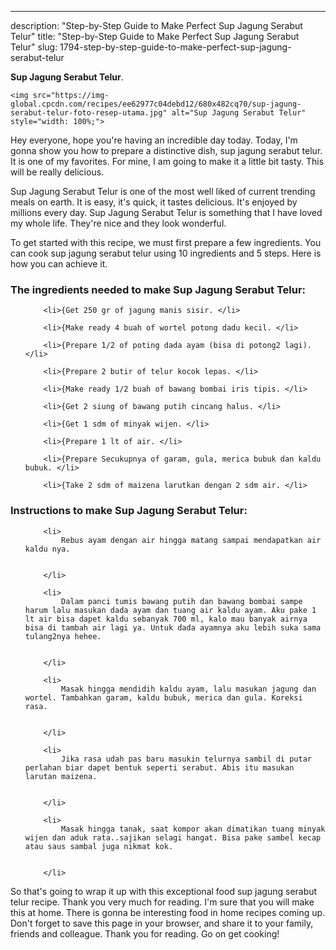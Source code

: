 ---
description: "Step-by-Step Guide to Make Perfect Sup Jagung Serabut Telur"
title: "Step-by-Step Guide to Make Perfect Sup Jagung Serabut Telur"
slug: 1794-step-by-step-guide-to-make-perfect-sup-jagung-serabut-telur

<p>
	<strong>Sup Jagung Serabut Telur</strong>. 
	
</p>
<p>
	
	<img src="https://img-global.cpcdn.com/recipes/ee62977c04debd12/680x482cq70/sup-jagung-serabut-telur-foto-resep-utama.jpg" alt="Sup Jagung Serabut Telur" style="width: 100%;">
	
	
</p>
<p>
	Hey everyone, hope you're having an incredible day today. Today, I'm gonna show you how to prepare a distinctive dish, sup jagung serabut telur. It is one of my favorites. For mine, I am going to make it a little bit tasty. This will be really delicious.
</p>
	
<p>
	
</p>
<p>
	Sup Jagung Serabut Telur is one of the most well liked of current trending meals on earth. It is easy, it's quick, it tastes delicious. It's enjoyed by millions every day. Sup Jagung Serabut Telur is something that I have loved my whole life. They're nice and they look wonderful.
</p>

<p>
To get started with this recipe, we must first prepare a few ingredients. You can cook sup jagung serabut telur using 10 ingredients and 5 steps. Here is how you can achieve it.
</p>

<h3>The ingredients needed to make Sup Jagung Serabut Telur:</h3>

<ol>
	
		<li>{Get 250 gr of jagung manis sisir. </li>
	
		<li>{Make ready 4 buah of wortel potong dadu kecil. </li>
	
		<li>{Prepare 1/2 of poting dada ayam (bisa di potong2 lagi). </li>
	
		<li>{Prepare 2 butir of telur kocok lepas. </li>
	
		<li>{Make ready 1/2 buah of bawang bombai iris tipis. </li>
	
		<li>{Get 2 siung of bawang putih cincang halus. </li>
	
		<li>{Get 1 sdm of minyak wijen. </li>
	
		<li>{Prepare 1 lt of air. </li>
	
		<li>{Prepare Secukupnya of garam, gula, merica bubuk dan kaldu bubuk. </li>
	
		<li>{Take 2 sdm of maizena larutkan dengan 2 sdm air. </li>
	
</ol>
<p>
	
</p>

<h3>Instructions to make Sup Jagung Serabut Telur:</h3>

<ol>
	
		<li>
			Rebus ayam dengan air hingga matang sampai mendapatkan air kaldu nya.
			
			
		</li>
	
		<li>
			Dalam panci tumis bawang putih dan bawang bombai sampe harum lalu masukan dada ayam dan tuang air kaldu ayam. Aku pake 1 lt air bisa dapet kaldu sebanyak 700 ml, kalo mau banyak airnya bisa di tambah air lagi ya. Untuk dada ayamnya aku lebih suka sama tulang2nya hehee.
			
			
		</li>
	
		<li>
			Masak hingga mendidih kaldu ayam, lalu masukan jagung dan wortel. Tambahkan garam, kaldu bubuk, merica dan gula. Koreksi rasa.
			
			
		</li>
	
		<li>
			Jika rasa udah pas baru masukin telurnya sambil di putar perlahan biar dapet bentuk seperti serabut. Abis itu masukan larutan maizena.
			
			
		</li>
	
		<li>
			Masak hingga tanak, saat kompor akan dimatikan tuang minyak wijen dan aduk rata..sajikan selagi hangat. Bisa pake sambel kecap atau saus sambal juga nikmat kok.
			
			
		</li>
	
</ol>

<p>
	
</p>

<p>
	So that's going to wrap it up with this exceptional food sup jagung serabut telur recipe. Thank you very much for reading. I'm sure that you will make this at home. There is gonna be interesting food in home recipes coming up. Don't forget to save this page in your browser, and share it to your family, friends and colleague. Thank you for reading. Go on get cooking!
</p>
